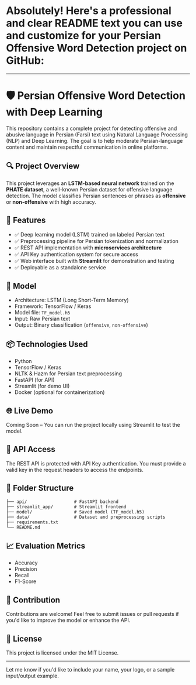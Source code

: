 # Absolutely! Here's a professional and clear **README** text you can use and customize for your Persian Offensive Word Detection project on GitHub:

---

# 🛡️ Persian Offensive Word Detection with Deep Learning

This repository contains a complete project for detecting offensive and abusive language in Persian (Farsi) text using Natural Language Processing (NLP) and Deep Learning. The goal is to help moderate Persian-language content and maintain respectful communication in online platforms.

## 🔍 Project Overview

This project leverages an **LSTM-based neural network** trained on the **PHATE dataset**, a well-known Persian dataset for offensive language detection. The model classifies Persian sentences or phrases as **offensive** or **non-offensive** with high accuracy.

## 🚀 Features

* ✅ Deep learning model (LSTM) trained on labeled Persian text
* ✅ Preprocessing pipeline for Persian tokenization and normalization
* ✅ REST API implementation with **microservices architecture**
* ✅ API Key authentication system for secure access
* ✅ Web interface built with **Streamlit** for demonstration and testing
* ✅ Deployable as a standalone service

## 🧠 Model

* Architecture: LSTM (Long Short-Term Memory)
* Framework: TensorFlow / Keras
* Model file: `TF_model.h5`
* Input: Raw Persian text
* Output: Binary classification (`offensive`, `non-offensive`)

## 📦 Technologies Used

* Python
* TensorFlow / Keras
* NLTK & Hazm for Persian text preprocessing
* FastAPI (for API)
* Streamlit (for demo UI)
* Docker (optional for containerization)

## 🌐 Live Demo

Coming Soon – You can run the project locally using Streamlit to test the model.

## 🔐 API Access

The REST API is protected with API Key authentication. You must provide a valid key in the request headers to access the endpoints.

## 📁 Folder Structure

```
├── api/                  # FastAPI backend
├── streamlit_app/        # Streamlit frontend
├── model/                # Saved model (TF_model.h5)
├── data/                 # Dataset and preprocessing scripts
├── requirements.txt
└── README.md
```

## 📈 Evaluation Metrics

* Accuracy
* Precision
* Recall
* F1-Score

## 🤝 Contribution

Contributions are welcome! Feel free to submit issues or pull requests if you'd like to improve the model or enhance the API.

## 📜 License

This project is licensed under the MIT License.

---

Let me know if you'd like to include your name, your logo, or a sample input/output example.
